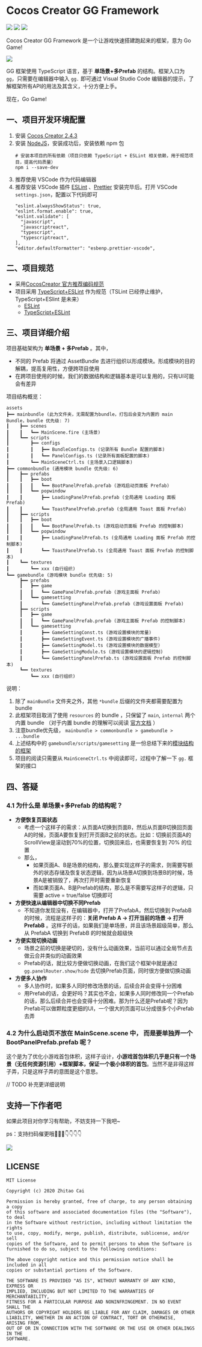 # Cocos Creator GG Framework

[![](https://img.shields.io/badge/Release-0.1.0-orange.svg)](CHANGELOG.md)
[![](https://img.shields.io/badge/LICENSE-MIT-green.svg)](LICENSE)
[![](https://img.shields.io/badge/Support-Cocos%20Creator%202.4.3-green.svg)](http://www.cocos.com/creator)

Cocos Creator GG Framework 是一个让游戏快速搭建跑起来的框架，意为 Go Game! 

![](static/gg-preview.png)

GG 框架使用 TypeScript 语言，基于 **单场景+多Prefab** 的结构。框架入口为 `gg`，只需要在编辑器中输入 `gg.` 即可通过 Visual Studio Code 编辑器的提示，了解框架所有API的用法及其含义，十分方便上手。

现在，Go Game!

## 一、项目开发环境配置

1. 安装 [Cocos Creator 2.4.3](https://www.cocos.com/)
2. 安装 [NodeJS](https://nodejs.org/en/)，安装成功后，安装依赖 npm 包
   ```
   # 安装本项目的所有依赖（项目只依赖 TypeScript + ESLint 相关依赖，用于规范项目，提高代码质量）
   npm i --save-dev
   ```     
3. 推荐使用 VSCode 作为代码编辑器
4. 推荐安装 VSCode 插件 [ESLint](https://marketplace.visualstudio.com/items?itemName=dbaeumer.vscode-eslint) 、[Prettier](https://marketplace.visualstudio.com/items?itemName=esbenp.prettier-vscode) 安装完毕后。打开 VSCode `settings.json`，配置以下代码即可
    ```
    "eslint.alwaysShowStatus": true,
    "eslint.format.enable": true,
    "eslint.validate": [
      "javascript",
      "javascriptreact",
      "typescript",
      "typescriptreact",
    ],
    "editor.defaultFormatter": "esbenp.prettier-vscode",
    ```
      

## 二、项目规范

- 采用[CocosCreator 官方推荐编码规范](http://docs.cocos.com/creator/manual/zh/scripting/reference/coding-standards.html?h=%E8%A7%84%E8%8C%83)
- 项目采用 [TypeScript+ESLint](https://github.com/typescript-eslint/typescript-eslint/blob/master/docs/getting-started/linting/README.md) 作为规范（TSLint 已经停止维护，TypeScript+ESlint 是未来）
  - [ESLint](https://eslint.org/docs/user-guide/configuring)
  - [TypeScript+ESLint](https://github.com/typescript-eslint/typescript-eslint)

## 三、项目详细介绍

项目基础架构为 **单场景 + 多Prefab** 。其中，

* 不同的 Prefab 将通过 AssetBundle 去进行组织以形成模块。形成模块的目的解耦，提高复用性，方便跨项目使用
* 在跨项目使用的时候，我们的数据结构和逻辑基本是可以复用的，只有UI可能会有差异

项目结构概览：

```
assets
┣━━ mainbundle (此为文件夹，无需配置为bundle，打包后会变为内置的 main Bundle，bundle 优先级: 7)
┃    ┣━━ scenes
┃    ┃   ┗━━ MainScene.fire (主场景)
┃    ┗━━ scripts
┃        ┣━━ configs
┃        ┃   ┣━━ BundleConfigs.ts (记录所有 Bundle 配置的脚本)
┃        ┃   ┗━━ PanelConfigs.ts (记录所有面板配置的脚本)
┃        ┗━━ MainSceneCtrl.ts (主场景入口逻辑脚本)
┣━━ commonbundle (通用模块 bundle 优先级: 6)
┃    ┣━━ prefabs
┃    ┃   ┣━━ boot
┃    ┃   ┃   ┗━━ BootPanelPrefab.prefab (游戏启动页面板 Prefab)
┃    ┃   ┗━━ popwindow
┃    ┃       ┣━━ LoadingPanelPrefab.prefab (全局通用 Loading 面板 Prefab)
┃    ┃       ┗━━ ToastPanelPrefab.prefab (全局通用 Toast 面板 Prefab)
┃    ┣━━ scripts
┃    ┃   ┣━━ boot
┃    ┃   ┃   ┗━━ BootPanelPrefab.ts (游戏启动页面板 Prefab 的控制脚本)
┃    ┃   ┗━━ popwindow
┃    ┃       ┣━━ LoadingPanelPrefab.ts (全局通用 Loading 面板 Prefab 的控制脚本)
┃    ┃       ┗━━ ToastPanelPrefab.ts (全局通用 Toast 面板 Prefab 的控制脚本)
┃    ┗━━ textures
┃        ┗━━ xxx (自行组织)
┗━━ gamebundle (游戏模块 bundle 优先级: 5)
     ┣━━ prefabs
     ┃   ┣━━ game
     ┃   ┃   ┗━━ GamePanelPrefab.prefab (游戏主面板 Prefab)
     ┃   ┗━━ gamesetting
     ┃       ┗━━ GameSettingPanelPrefab.prefab (游戏设置面板 Prefab)
     ┣━━ scripts
     ┃   ┣━━ game
     ┃   ┃   ┗━━ GamePanelPrefab.prefab (游戏主面板 Prefab 的控制脚本)
     ┃   ┗━━ gamesetting
     ┃       ┣━━ GameSettingConst.ts (游戏设置模块的常量)
     ┃       ┣━━ GameSettingEvent.ts (游戏设置模块的广播事件)
     ┃       ┣━━ GameSettingModel.ts (游戏设置模块的数据模型)
     ┃       ┣━━ GameSettingModule.ts (游戏设置模块的逻辑控制)
     ┃       ┗━━ GameSettingPanelPrefab.ts (游戏设置面板 Prefab 的控制脚本)
     ┗━━ textures
         ┗━━ xxx (自行组织)
```

说明：

1. 除了 `mainBundle` 文件夹之外，其他 `*bundle` 后缀的文件夹都需要配置为 bundle
2. 此框架项目取消了使用 `resources` 的 bundle ，只保留了 `main`, `internal` 两个内置 bundle （对于内置 bundle 的理解可以阅读 [官方文档](http://docs.cocos.com/creator/manual/zh/asset-manager/bundle.html) ）
3. 注意bundle优先级， `mainbundle > commonbundle > gamebundle > ...bundle`
4. 上述结构中的 `gamebundle/scripts/gamesetting` 是一份总结下来的[模块结构的框架](模块结构说明.md)
5. 项目的阅读只需要从 `MainSceneCtrl.ts` 中阅读即可，过程中了解一下 `gg.` 框架的接口

## 四、答疑

### 4.1 为什么是 **单场景+多Prefab** 的结构呢？

* **方便恢复页面状态**
  * 考虑一个这样子的需求：从页面A切换到页面B，然后从页面B切换回页面A的时候，页面A要恢复到打开页面B之前的状态。比如：切换前页面A的ScrollView是滚动到70%的位置，切换回来后，也需要恢复到 70% 的位置
  * 那么，
    * 如果页面A、B是场景的结构，那么要实现这样子的需求，则需要写额外的状态存储及恢复状态逻辑，因为从场景A切换到场景B的时候，场景A是被销毁了，再次打开时需要重新恢复
    * 而如果页面A、B是Prefab的结构，那么是不需要写这样子的逻辑，只需要 active = true/false 切换即可
* **方便快速从编辑器中切换不同Prefab**
  * 不知道你发现没有，在编辑器中，打开了PrefabA，然后切换到 PrefabB 的时候，流程是这样子的：**关闭 Prefab A -> 打开当前的场景 -> 打开 PrefabB** 。这样子的话，如果我们是单场景，并且该场景超级简单，那么从 PrefabA 切换到 PrefabB 的时候就会超级快
* **方便实现切换动画**
  * 场景之前的切换是硬切的，没有什么动画效果，当前可以通过全局节点去做云合并类似的动画效果
  * Prefab的话，就比较方便做切换动画，在我们这个框架中就是通过 ``gg.panelRouter.show/hide`` 去切换Prefab页面，同时很方便做切换动画
* **方便多人协作**
  * 多人协作时，如果多人同时修改场景的话，后续合并会变得十分困难
  * 用Prefab的话，会更好吗？其实也不会，如果多人同时修改同一个Prefab的话，那么后续合并也会变得十分困难。那为什么还是Prefab呢？因为Prefab可以做颗粒度更细的UI，一个很大的页面可以分成很多个小Prefab去弄

### 4.2 为什么启动页不放在 MainScene.scene 中， 而是要单独弄一个 BootPanelPrefab.prefab 呢？

这个是为了优化小游戏首包体积，这样子设计，**小游戏首包体积几乎是只有一个场景（无任何资源引用）+框架脚本，保证一个极小体积的首包**。当然不是非得这样子弄，只是这样子弄的意图是这个意思。

// TODO 补充更详细说明

## 支持一下作者吧

如果此项目对你学习有帮助，不妨支持一下我吧~

ps：支持扫码催更哦🤣🤣🤣👇👇👇👇

![](static/Pay.png)

## LICENSE

    MIT License

    Copyright (c) 2020 Zhitao Cai

    Permission is hereby granted, free of charge, to any person obtaining a copy
    of this software and associated documentation files (the "Software"), to deal
    in the Software without restriction, including without limitation the rights
    to use, copy, modify, merge, publish, distribute, sublicense, and/or sell
    copies of the Software, and to permit persons to whom the Software is
    furnished to do so, subject to the following conditions:

    The above copyright notice and this permission notice shall be included in all
    copies or substantial portions of the Software.

    THE SOFTWARE IS PROVIDED "AS IS", WITHOUT WARRANTY OF ANY KIND, EXPRESS OR
    IMPLIED, INCLUDING BUT NOT LIMITED TO THE WARRANTIES OF MERCHANTABILITY,
    FITNESS FOR A PARTICULAR PURPOSE AND NONINFRINGEMENT. IN NO EVENT SHALL THE
    AUTHORS OR COPYRIGHT HOLDERS BE LIABLE FOR ANY CLAIM, DAMAGES OR OTHER
    LIABILITY, WHETHER IN AN ACTION OF CONTRACT, TORT OR OTHERWISE, ARISING FROM,
    OUT OF OR IN CONNECTION WITH THE SOFTWARE OR THE USE OR OTHER DEALINGS IN THE
    SOFTWARE.



